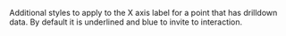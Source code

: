 Additional styles to apply to the X axis label for a point that
has drilldown data. By default it is underlined and blue to invite
to interaction.